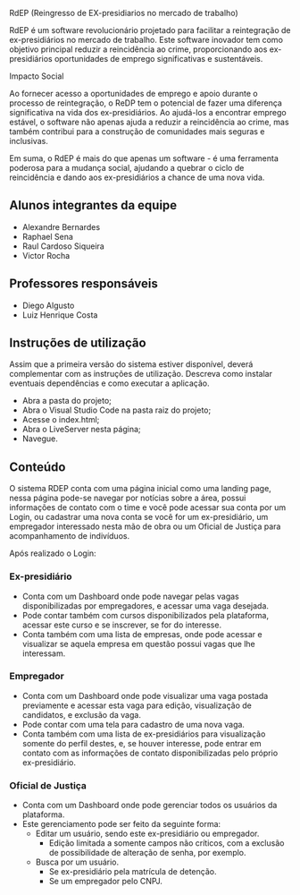  RdEP (Reingresso de EX-presidiarios no mercado de trabalho)

RdEP é um software revolucionário projetado para facilitar a reintegração de ex-presidiários no mercado de trabalho. Este software inovador tem como objetivo principal reduzir a reincidência ao crime, proporcionando aos ex-presidiários oportunidades de emprego significativas e sustentáveis.

Impacto Social

Ao fornecer acesso a oportunidades de emprego e apoio durante o processo de reintegração, o ReDP tem o potencial de fazer uma diferença significativa na vida dos ex-presidiários. Ao ajudá-los a encontrar emprego estável, o software não apenas ajuda a reduzir a reincidência ao crime, mas também contribui para a construção de comunidades mais seguras e inclusivas.

Em suma, o RdEP é mais do que apenas um software - é uma ferramenta poderosa para a mudança social, ajudando a quebrar o ciclo de reincidência e dando aos ex-presidiários a chance de uma nova vida.

## Alunos integrantes da equipe

* Alexandre Bernardes
* Raphael Sena
* Raul Cardoso Siqueira
* Victor Rocha

## Professores responsáveis

* Diego Algusto
* Luiz Henrique Costa

## Instruções de utilização

Assim que a primeira versão do sistema estiver disponível, deverá complementar com as instruções de utilização. Descreva como instalar eventuais dependências e como executar a aplicação.

* Abra a pasta do projeto;
* Abra o Visual Studio Code na pasta raiz do projeto;
* Acesse o index.html;
* Abra o LiveServer nesta página;
* Navegue.

## Conteúdo

O sistema RDEP conta com uma página inicial como uma landing page, nessa página pode-se navegar por notícias sobre a área, possui informações de contato com o time e você pode acessar sua conta por um Login, ou cadastrar uma nova conta se você for um ex-presidiário, um empregador interessado nesta mão de obra ou um Oficial de Justiça para acompanhamento de indivíduos.

Após realizado o Login:

### Ex-presidiário

* Conta com um Dashboard onde pode navegar pelas vagas disponibilizadas por empregadores, e acessar uma vaga desejada.
* Pode contar também com cursos disponibilizados pela plataforma, acessar este curso e se inscrever, se for do interesse.
* Conta também com uma lista de empresas, onde pode acessar e visualizar se aquela empresa em questão possui vagas que lhe interessam.

### Empregador

* Conta com um Dashboard onde pode visualizar uma vaga postada previamente e acessar esta vaga para edição, visualização de candidatos, e exclusão da vaga.
* Pode contar com uma tela para cadastro de uma nova vaga.
* Conta também com uma lista de ex-presidiários para visualização somente do perfil destes, e, se houver interesse, pode entrar em contato com as informações de contato disponibilizadas pelo próprio ex-presidiário.

### Oficial de Justiça

* Conta com um Dashboard onde pode gerenciar todos os usuários da plataforma.
* Este gerenciamento pode ser feito da seguinte forma:
  * Editar um usuário, sendo este ex-presidiário ou empregador.
    * Edição limitada a somente campos não críticos, com a exclusão de possibilidade de alteração de senha, por exemplo.
  * Busca por um usuário.
    * Se ex-presidiário pela matrícula de detenção.
    * Se um empregador pelo CNPJ.
